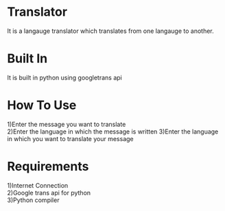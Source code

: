 # Translator
It is a langauge translator which translates from one langauge to another.

<h1>Built In</h1>
It is built in python using googletrans api

<h1>How To Use</h1>
1)Enter the message you want to translate<br>
2)Enter the language in which the message is written
3)Enter the language in which you want to translate your message

<h1>Requirements</h1>
1)Internet Connection<br>
2)Google trans api for python<br>
3)Python compiler<br>


